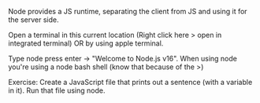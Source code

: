 Node provides a JS runtime, separating the client from JS and using it for the server side.

Open a terminal in this current location (Right click here > open in integrated terminal) OR by using apple terminal.

Type node press enter -> "Welcome to Node.js v16".
When using node you're using a node bash shell (know that because of the >)

Exercise: Create a JavaScript file that prints out a sentence (with a variable in it). Run that file using node.